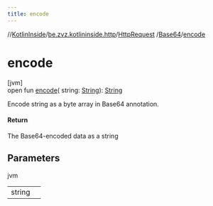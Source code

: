 ```yaml
---
title: encode
---
```

//[KotlinInside](../../../../index.html)/[be.zvz.kotlininside.http](../../index.html)/[HttpRequest](../index.html)
/[Base64](index.html)/[encode](encode.html)

# encode

[jvm]\
open fun [encode](encode.html)(
string: [String](https://docs.oracle.com/javase/7/docs/api/java/lang/String.html)): [String](https://docs.oracle.com/javase/7/docs/api/java/lang/String.html)

Encode string as a byte array in Base64 annotation.

#### Return

The Base64-encoded data as a string

## Parameters

jvm

| | |
|---|---|
| string |  |




